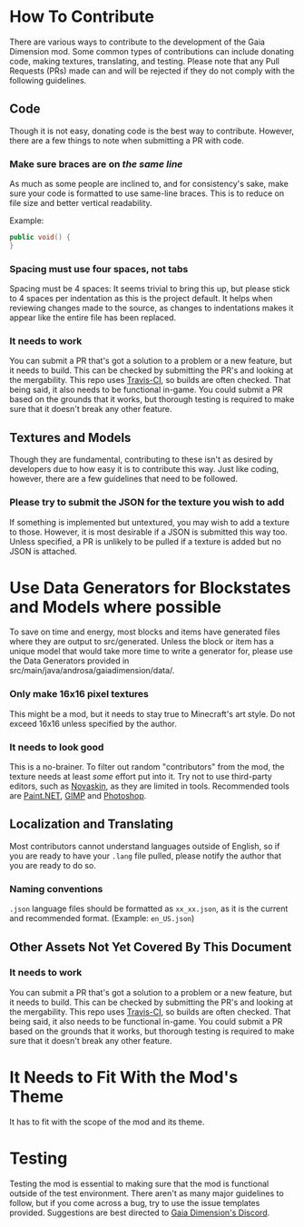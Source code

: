 # How To Contribute
There are various ways to contribute to the development of the Gaia Dimension mod. Some common types of contributions can include donating code, making textures, translating, and testing. Please note that any Pull Requests (PRs) made can and will be rejected if they do not comply with the following guidelines.

## Code
Though it is not easy, donating code is the best way to contribute. However, there are a few things to note when submitting a PR with code.

### Make sure braces are on *the same line*
As much as some people are inclined to, and for consistency's sake, make sure your code is formatted to use same-line braces. This is to reduce on file size and better vertical readability.

Example:
```java
public void() {
}
```
### Spacing must use four spaces, not tabs
Spacing must be 4 spaces: It seems trivial to bring this up, but please stick to 4 spaces per indentation as this is the project default. It helps when reviewing changes made to the source, as changes to indentations makes it appear like the entire file has been replaced.

### It needs to work
You can submit a PR that's got a solution to a problem or a new feature, but it needs to build. This can be checked by submitting the PR's and looking at the mergability. This repo uses [Travis-CI](https://travis-ci.org/), so builds are often checked.
That being said, it also needs to be functional in-game. You could submit a PR based on the grounds that it works, but thorough testing is required to make sure that it doesn't break any other feature.

## Textures and Models
Though they are fundamental, contributing to these isn't as desired by developers due to how easy it is to contribute this way. Just like coding, however, there are a few guidelines that need to be followed.

### Please try to submit the JSON for the texture you wish to add
If something is implemented but untextured, you may wish to add a texture to those. However, it is most desirable if a JSON is submitted this way too. Unless specified, a PR is unlikely to be pulled if a texture is added but no JSON is attached.

# Use Data Generators for Blockstates and Models where possible
To save on time and energy, most blocks and items have generated files where they are output to src/generated. Unless the block or item has a unique model that would take more time to write a generator for, please use the Data Generators provided in src/main/java/androsa/gaiadimension/data/.

### Only make 16x16 pixel textures
This might be a mod, but it needs to stay true to Minecraft's art style. Do not exceed 16x16 unless specified by the author.


### It needs to look good
This is a no-brainer. To filter out random "contributors" from the mod, the texture needs at least *some* effort put into it. Try not to use third-party editors, such as [Novaskin](https://novaskin.me/), as they are limited in tools. Recommended tools are [Paint.NET](https://www.getpaint.net/), [GIMP](https://www.gimp.org/) and [Photoshop](https://photoshop.com/).

## Localization and Translating

Most contributors cannot understand languages outside of English, so if you are ready to have your `.lang` file pulled, please notify the author that you are ready to do so.

### Naming conventions
`.json` language files should be formatted as `xx_xx.json`, as it is the current and recommended format. (Example: `en_US.json`)

## Other Assets Not Yet Covered By This Document

### It needs to work
You can submit a PR that's got a solution to a problem or a new feature, but it needs to build. This can be checked by submitting the PR's and looking at the mergability. This repo uses [Travis-CI](https://travis-ci.org/), so builds are often checked.
That being said, it also needs to be functional in-game. You could submit a PR based on the grounds that it works, but thorough testing is required to make sure that it doesn't break any other feature.

# It Needs to Fit With the Mod's Theme

It has to fit with the scope of the mod and its theme.

# Testing
Testing the mod is essential to making sure that the mod is functional outside of the test environment. There aren't as many major guidelines to follow, but if you come across a bug, try to use the issue templates provided. Suggestions are best directed to [Gaia Dimension's Discord](https://discord.gg/g7BBHB6).
